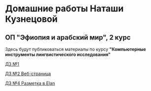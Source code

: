 # Домашние работы Наташи Кузнецовой
## ОП "Эфиопия и арабский мир", 2 курс


Здесь будут публиковаться материалы по курсу **"Компьютерные инструменты лингвистического исследования"**


[ДЗ №1](/dz1/dz1.md)

[ДЗ №2 Веб-страница](https://dotpointnet.github.io/Web-page/)

[ДЗ №4 Разметка в Elan](https://github.com/Dotpointnet/ethiopia_CILS/blob/main/Домашняя%20работа%204%20(Разметка%20видео).md)
